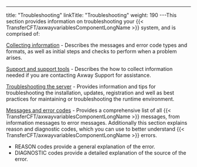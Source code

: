 ---
title: "Troubleshooting"
linkTitle: "Troubleshooting"
weight: 190
---This section provides information on troubleshooting your {{< TransferCFT/axwayvariablesComponentLongName  >}} system, and is comprised of:

[Collecting information](collecting_information) - Describes the messages and error code types and formats, as well as initial steps and checks to perform when a problem arises.

[Support and support tools](../cft_intro_install/unix_install_start_here/troubleshoot_registration/support_tools) - Describes the how to collect information needed if you are contacting Axway Support for assistance.

[Troubleshooting the server](admin_troubleshooting_server) - Provides information and tips for troubleshooting the installation, updates, registration and well as best practices for maintaining or troubleshooting the runtime environment.

[Messages and error codes](messages_and_error_codes_start_here) - Provides a comprehensive list of all {{< TransferCFT/axwayvariablesComponentLongName  >}} messages, from information messages to error messages. Additionally this section explains reason and diagnostic codes, which you can use to better understand {{< TransferCFT/axwayvariablesComponentLongName  >}} errors.

- REASON codes provide a general explanation of the error.
- DIAGNOSTIC codes provide a detailed explanation of the source
    of the error.
